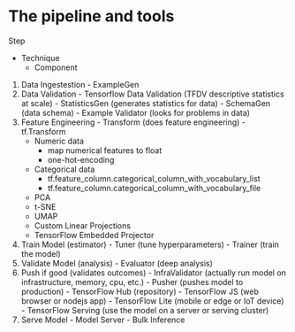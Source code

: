 # The pipeline and tools

Step 
- Technique
	- Component

1. Data Ingestestion 
        - ExampleGen 
1. Data Validation 
        - Tensorflow Data Validation (TFDV descriptive statistics at scale) 
        - StatisticsGen (generates statistics for data) 
        - SchemaGen (data schema) 
        - Example Validator (looks for problems in data) 
1. Feature Engineering 
        - Transform (does feature engineering)
		- tf.Transform
	- Numeric data
		- map numerical features to float
		- one-hot-encoding
	- Categorical data
		- tf.feature_column.categorical_column_with_vocabulary_list
		- tf.feature_column.categorical_column_with_vocabulary_file 
	- PCA
	- t-SNE
	- UMAP
	- Custom Linear Projections
	- TensorFlow Embedded Projector
1. Train Model (estimator) 
        - Tuner (tune hyperparameters) 
        - Trainer (train the model) 
1. Validate Model (analysis) 
        - Evaluator (deep analysis) 
1. Push if good (validates outcomes) 
        - InfraValidator (actually run model on infrastructure, memory, cpu, etc.) 
        - Pusher (pushes model to production) 
                - TensorFlow Hub (repository) 
                - TensorFlow JS (web browser or nodejs app) 
                - TensorFlow Lite (mobile or edge or IoT device) 
                - TensorFlow Serving (use the model on a server or serving cluster) 
1. Serve Model 
        - Model Server 
        - Bulk Inference 
